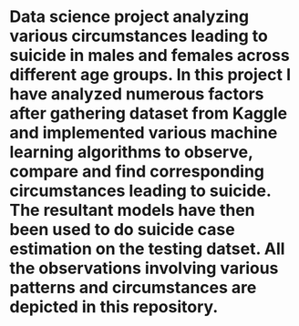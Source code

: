 # Data science project analyzing various circumstances leading to suicide in males and females across different age groups. In this project I have analyzed numerous factors after gathering dataset from Kaggle and implemented various machine learning algorithms to observe, compare and find corresponding circumstances leading to suicide. The resultant models have then been used to do suicide case estimation on the testing datset. All the observations involving various patterns and circumstances are depicted in this repository.
